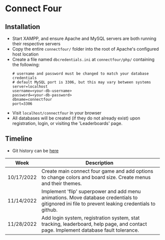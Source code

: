 # Connect Four
## Installation
* Start XAMPP, and ensure Apache and MySQL servers are both running their respective servers
* Copy the entire `connectfour/`  folder into the root of Apache's configured host location
* Create a file named `dbcredentials.ini` at `connectfour/php/` containing the following:
    ```
    # username and password must be changed to match your database credentials
    # default MySQL port is 3306, but this may vary between systems
    server=localhost
    username=<your-db-username>
    password=<your-db-password>
    dbname=connectfour
    port=3306
    ```
* Visit `localhost/connectfour` in your browser
* All databases will be created (if they do not already exist) upon registration, login, or visiting the 'Leaderboards' page.
## Timeline
* Git history can be [here](https://github.com/jwhitlow45/connectfour/commits/main)

| Week        | Description |
| ----------- | ----------- |
| 10/17/2022  | Create main connect four game and add options to change colors and board size. Create menus and their themes. |
| 11/14/2022  | Implement 'flip' superpower and add menu animations. Move database credentials to gitignored ini file to prevent leaking credentials to github.  |
| 11/28/2022  | Add login system, registration system, stat tracking, leaderboard, help page, and contact page. Implement database fault tolerance. |